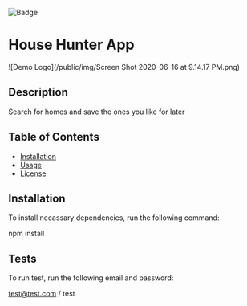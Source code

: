 
![Badge](https://img.shields.io/badge/license-MIT-brightgreen.svg)

# House Hunter App

![Demo Logo](/public/img/Screen Shot 2020-06-16 at 9.14.17 PM.png)

## Description
                          
Search for homes and save the ones you like for later
                          
## Table of Contents
                           
* [Installation](#installation)
* [Usage](#usage)
* [License](#license)

                          
## Installation
                          
To install necassary dependencies, run the following command:
                          
npm install
                          
                          
## Tests 
                          
To run test, run the following email and password:
                          
test@test.com / test
                          

            
